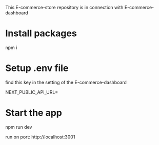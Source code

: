 This  E-commerce-store repository is in connection with E-commerce-dashboard

# Install packages
npm i

# Setup .env file
find this key in the setting of the E-commerce-dashboard

NEXT_PUBLIC_API_URL=

# Start the app
npm run dev 

run on port: http://localhost:3001